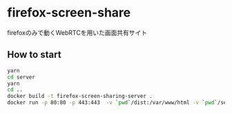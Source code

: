 # firefox-screen-share
firefoxのみで動くWebRTCを用いた画面共有サイト

## How to start

```bash
yarn
cd server
yarn
cd ..
docker build -t firefox-screen-sharing-server .
docker run -p 80:80 -p 443:443  -v `pwd`/dist:/var/www/html -v `pwd`/server:/server -d firefox-screen-sharing-server
```
